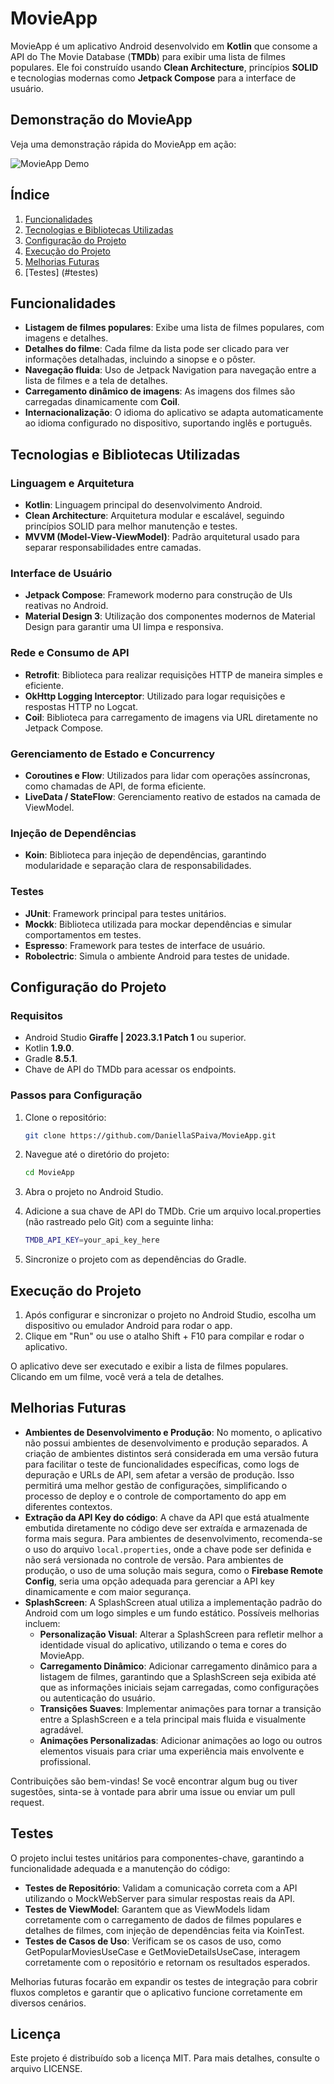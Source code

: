 # MovieApp

MovieApp é um aplicativo Android desenvolvido em **Kotlin** que consome a API do The Movie Database (**TMDb**) para exibir uma lista de filmes populares. Ele foi construído usando **Clean Architecture**, princípios **SOLID** e tecnologias modernas como **Jetpack Compose** para a interface de usuário.

## Demonstração do MovieApp

Veja uma demonstração rápida do MovieApp em ação:

![MovieApp Demo](https://github.com/user-attachments/assets/680e4481-0f32-48cb-a7d0-2fa09fbfd512)

## Índice

1. [Funcionalidades](#funcionalidades)
2. [Tecnologias e Bibliotecas Utilizadas](#tecnologias-e-bibliotecas-utilizadas)
3. [Configuração do Projeto](#configuração-do-projeto)
4. [Execução do Projeto](#execução-do-projeto)
5. [Melhorias Futuras](#melhorias-futuras)
6. [Testes] (#testes)

## Funcionalidades

- **Listagem de filmes populares**: Exibe uma lista de filmes populares, com imagens e detalhes.
- **Detalhes do filme**: Cada filme da lista pode ser clicado para ver informações detalhadas, incluindo a sinopse e o pôster.
- **Navegação fluida**: Uso de Jetpack Navigation para navegação entre a lista de filmes e a tela de detalhes.
- **Carregamento dinâmico de imagens**: As imagens dos filmes são carregadas dinamicamente com **Coil**.
- **Internacionalização**: O idioma do aplicativo se adapta automaticamente ao idioma configurado no dispositivo, suportando inglês e português.

## Tecnologias e Bibliotecas Utilizadas

### Linguagem e Arquitetura
- **Kotlin**: Linguagem principal do desenvolvimento Android.
- **Clean Architecture**: Arquitetura modular e escalável, seguindo princípios SOLID para melhor manutenção e testes.
- **MVVM (Model-View-ViewModel)**: Padrão arquitetural usado para separar responsabilidades entre camadas.

### Interface de Usuário
- **Jetpack Compose**: Framework moderno para construção de UIs reativas no Android.
- **Material Design 3**: Utilização dos componentes modernos de Material Design para garantir uma UI limpa e responsiva.

### Rede e Consumo de API
- **Retrofit**: Biblioteca para realizar requisições HTTP de maneira simples e eficiente.
- **OkHttp Logging Interceptor**: Utilizado para logar requisições e respostas HTTP no Logcat.
- **Coil**: Biblioteca para carregamento de imagens via URL diretamente no Jetpack Compose.

### Gerenciamento de Estado e Concurrency
- **Coroutines e Flow**: Utilizados para lidar com operações assíncronas, como chamadas de API, de forma eficiente.
- **LiveData / StateFlow**: Gerenciamento reativo de estados na camada de ViewModel.

### Injeção de Dependências
- **Koin**: Biblioteca para injeção de dependências, garantindo modularidade e separação clara de responsabilidades.

### Testes
- **JUnit**: Framework principal para testes unitários.
- **Mockk**: Biblioteca utilizada para mockar dependências e simular comportamentos em testes.
- **Espresso**: Framework para testes de interface de usuário.
- **Robolectric**: Simula o ambiente Android para testes de unidade.

## Configuração do Projeto

### Requisitos

- Android Studio **Giraffe | 2023.3.1 Patch 1** ou superior.
- Kotlin **1.9.0**.
- Gradle **8.5.1**.
- Chave de API do TMDb para acessar os endpoints.

### Passos para Configuração

1. Clone o repositório:
   ```bash
   git clone https://github.com/DaniellaSPaiva/MovieApp.git

2. Navegue até o diretório do projeto:
   ```bash
   cd MovieApp
   
3. Abra o projeto no Android Studio.

4. Adicione a sua chave de API do TMDb. Crie um arquivo local.properties (não rastreado pelo Git) com a seguinte linha:
   ```bash
   TMDB_API_KEY=your_api_key_here

5. Sincronize o projeto com as dependências do Gradle.

## Execução do Projeto
1. Após configurar e sincronizar o projeto no Android Studio, escolha um dispositivo ou emulador Android para rodar o app.
2. Clique em "Run" ou use o atalho Shift + F10 para compilar e rodar o aplicativo.

O aplicativo deve ser executado e exibir a lista de filmes populares. Clicando em um filme, você verá a tela de detalhes.

## Melhorias Futuras
- **Ambientes de Desenvolvimento e Produção**: No momento, o aplicativo não possui ambientes de desenvolvimento e produção separados. A criação de ambientes distintos será considerada em uma versão futura para facilitar o teste de funcionalidades específicas, como logs de depuração e URLs de API, sem afetar a versão de produção. Isso permitirá uma melhor gestão de configurações, simplificando o processo de deploy e o controle de comportamento do app em diferentes contextos.
- **Extração da API Key do código**: A chave da API que está atualmente embutida diretamente no código deve ser extraída e armazenada de forma mais segura. Para ambientes de desenvolvimento, recomenda-se o uso do arquivo `local.properties`, onde a chave pode ser definida e não será versionada no controle de versão. Para ambientes de produção, o uso de uma solução mais segura, como o **Firebase Remote Config**, seria uma opção adequada para gerenciar a API key dinamicamente e com maior segurança.
- **SplashScreen**: A SplashScreen atual utiliza a implementação padrão do Android com um logo simples e um fundo estático. Possíveis melhorias incluem:
  - **Personalização Visual**: Alterar a SplashScreen para refletir melhor a identidade visual do aplicativo, utilizando o tema e cores do MovieApp.
  - **Carregamento Dinâmico**: Adicionar carregamento dinâmico para a listagem de filmes, garantindo que a SplashScreen seja exibida até que as informações iniciais sejam carregadas, como configurações ou autenticação do usuário.
  - **Transições Suaves**: Implementar animações para tornar a transição entre a SplashScreen e a tela principal mais fluida e visualmente agradável.
  - **Animações Personalizadas**: Adicionar animações ao logo ou outros elementos visuais para criar uma experiência mais envolvente e profissional.

Contribuições são bem-vindas! Se você encontrar algum bug ou tiver sugestões, sinta-se à vontade para abrir uma issue ou enviar um pull request.

## Testes
O projeto inclui testes unitários para componentes-chave, garantindo a funcionalidade adequada e a manutenção do código:

- **Testes de Repositório**: Validam a comunicação correta com a API utilizando o MockWebServer para simular respostas reais da API.
- **Testes de ViewModel**: Garantem que as ViewModels lidam corretamente com o carregamento de dados de filmes populares e detalhes de filmes, com injeção de dependências feita via KoinTest.
- **Testes de Casos de Uso**: Verificam se os casos de uso, como GetPopularMoviesUseCase e GetMovieDetailsUseCase, interagem corretamente com o repositório e retornam os resultados esperados.
  
Melhorias futuras focarão em expandir os testes de integração para cobrir fluxos completos e garantir que o aplicativo funcione corretamente em diversos cenários.

## Licença
Este projeto é distribuído sob a licença MIT. Para mais detalhes, consulte o arquivo LICENSE.
